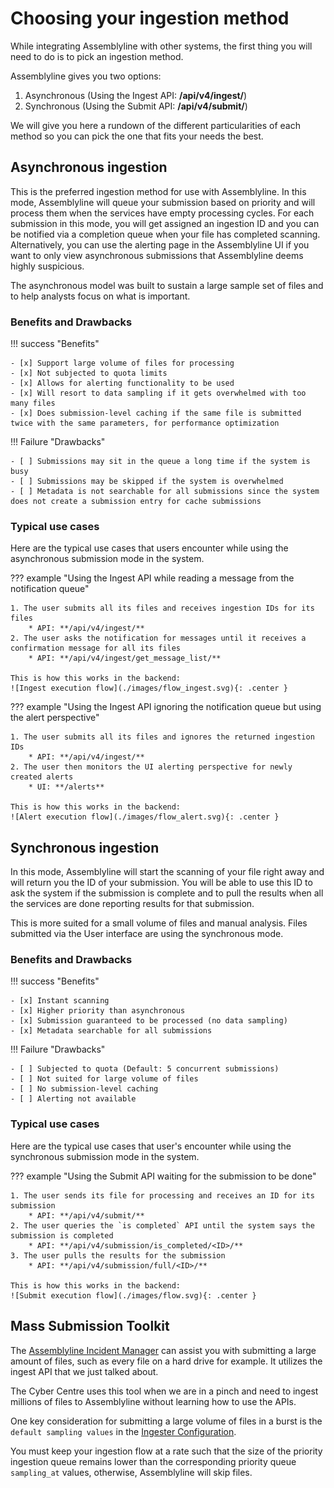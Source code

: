 # Choosing your ingestion method

While integrating Assemblyline with other systems, the first thing you will need to do is to pick an ingestion method.

Assemblyline gives you two options:

1. Asynchronous (Using the Ingest API: **/api/v4/ingest/**)
2. Synchronous (Using the Submit API: **/api/v4/submit/**)

We will give you here a rundown of the different particularities of each method so you can pick the one that fits your needs the best.

## Asynchronous ingestion

This is the preferred ingestion method for use with Assemblyline. In this mode, Assemblyline will queue your submission based on priority and will process them when the services have empty processing cycles. For each submission in this mode, you will get assigned an ingestion ID and you can be notified via a completion queue when your file has completed scanning. Alternatively, you can use the alerting page in the Assemblyline UI if you want to only view asynchronous submissions that Assemblyline deems highly suspicious.

The asynchronous model was built to sustain a large sample set of files and to help analysts focus on what is important.

### Benefits and Drawbacks

!!! success "Benefits"

    - [x] Support large volume of files for processing
    - [x] Not subjected to quota limits
    - [x] Allows for alerting functionality to be used
    - [x] Will resort to data sampling if it gets overwhelmed with too many files
    - [x] Does submission-level caching if the same file is submitted twice with the same parameters, for performance optimization

!!! Failure "Drawbacks"

    - [ ] Submissions may sit in the queue a long time if the system is busy
    - [ ] Submissions may be skipped if the system is overwhelmed
    - [ ] Metadata is not searchable for all submissions since the system does not create a submission entry for cache submissions

### Typical use cases

Here are the typical use cases that users encounter while using the asynchronous submission mode in the system.

??? example "Using the Ingest API while reading a message from the notification queue"

    1. The user submits all its files and receives ingestion IDs for its files
        * API: **/api/v4/ingest/**
    2. The user asks the notification for messages until it receives a confirmation message for all its files
        * API: **/api/v4/ingest/get_message_list/**

    This is how this works in the backend:
    ![Ingest execution flow](./images/flow_ingest.svg){: .center }

??? example "Using the Ingest API ignoring the notification queue but using the alert perspective"

    1. The user submits all its files and ignores the returned ingestion IDs
        * API: **/api/v4/ingest/**
    2. The user then monitors the UI alerting perspective for newly created alerts
        * UI: **/alerts**

    This is how this works in the backend:
    ![Alert execution flow](./images/flow_alert.svg){: .center }

## Synchronous ingestion

In this mode, Assemblyline will start the scanning of your file right away and will return you the ID of your submission. You will be able to use this ID to ask the system if the submission is complete and to pull the results when all the services are done reporting results for that submission.

This is more suited for a small volume of files and manual analysis. Files submitted via the User interface are using the synchronous mode.

### Benefits and Drawbacks

!!! success "Benefits"

    - [x] Instant scanning
    - [x] Higher priority than asynchronous
    - [x] Submission guaranteed to be processed (no data sampling)
    - [x] Metadata searchable for all submissions

!!! Failure "Drawbacks"

    - [ ] Subjected to quota (Default: 5 concurrent submissions)
    - [ ] Not suited for large volume of files
    - [ ] No submission-level caching
    - [ ] Alerting not available

### Typical use cases

Here are the typical use cases that user's encounter while using the synchronous submission mode in the system.

??? example "Using the Submit API waiting for the submission to be done"

    1. The user sends its file for processing and receives an ID for its submission
        * API: **/api/v4/submit/**
    2. The user queries the `is completed` API until the system says the submission is completed
        * API: **/api/v4/submission/is_completed/<ID>/**
    3. The user pulls the results for the submission
        * API: **/api/v4/submission/full/<ID>/**

    This is how this works in the backend:
    ![Submit execution flow](./images/flow.svg){: .center }

## Mass Submission Toolkit
The [Assemblyline Incident Manager](https://github.com/CybercentreCanada/assemblyline-incident-manager) can assist you with submitting a large amount of files, such as every file on a hard drive for example. It utilizes the ingest API that we just talked about.

The Cyber Centre uses this tool when we are in a pinch and need to ingest millions of files to Assemblyline without learning how to use the APIs.

One key consideration for submitting a large volume of files in a burst is the `default sampling values` in the [Ingester Configuration](../../odm/models/config/#ingester).

You must keep your ingestion flow at a rate such that the size of the priority ingestion queue remains lower than the corresponding priority queue `sampling_at` values, otherwise, Assemblyline will skip files.
